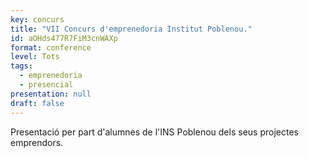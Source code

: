 ```yaml
---
key: concurs
title: "VII Concurs d'emprenedoria Institut Poblenou."
id: aOHds477R7FiM3cnWAXp
format: conference
level: Tots
tags:
  - emprenedoria
  - presencial
presentation: null
draft: false
---
```


Presentació per part d'alumnes de l'INS Poblenou dels seus projectes emprendors.